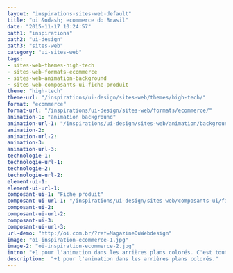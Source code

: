 ```yaml
---
layout: "inspirations-sites-web-default"
title: "oi &ndash; ecommerce do Brasil"
date: "2015-11-17 10:24:57"
path1: "inspirations"
path2: "ui-design"
path3: "sites-web"
category: "ui-sites-web"
tags:
- sites-web-themes-high-tech
- sites-web-formats-ecommerce
- sites-web-animation-background
- sites-web-composants-ui-fiche-produit
theme: "high-tech"
theme-url: "/inspirations/ui-design/sites-web/themes/high-tech/"
format: "ecommerce"
format-url: "/inspirations/ui-design/sites-web/formats/ecommerce/"
animation-1: "animation background"
animation-url-1: "/inspirations/ui-design/sites-web/animation/background/"
animation-2:
animation-url-2:
animation-3:
animation-url-3:
technologie-1:
technologie-url-1:
technologie-2:
technologie-url-2:
element-ui-1:
element-ui-url-1:
composant-ui-1: "Fiche produit"
composant-ui-url-1: "/inspirations/ui-design/sites-web/composants-ui/fiche-produit/"
composant-ui-2:
composant-ui-url-2:
composant-ui-3:
composant-ui-url-3:
url-demo: "http://oi.com.br/?ref=MagazineDuWebdesign"
image: "oi-inspiration-ecommerce-1.jpg"
image-2: "oi-inspiration-ecommerce-2.jpg"
intro: "+1 pour l'animation dans les arrières plans colorés. C'est tout simple et coloré. On se sent bien sur ce site de téléphonie ^^."
description:  "+1 pour l'animation dans les arrières plans colorés."
---
```

